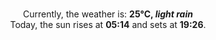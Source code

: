 <p  align="center"><br/>Currently, the weather is: <b> 25°C, <i>light rain</i></b></br>Today, the sun rises at <b>05:14</b> and sets at <b>19:26</b>.</p>